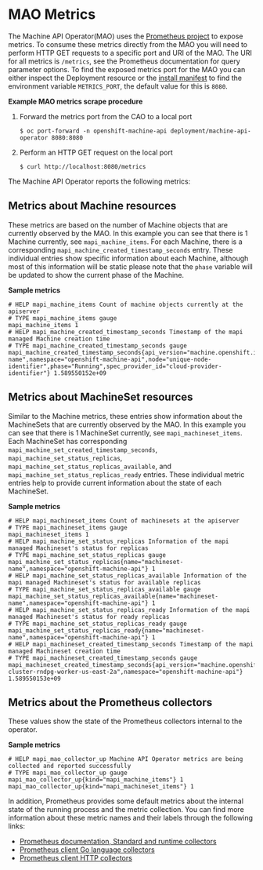 # MAO Metrics

The Machine API Operator(MAO) uses the
[Prometheus project](https://prometheus.io/) to expose metrics. To consume
these metrics directly from the MAO you will need to perform
HTTP GET requests to a specific port and URI of the MAO. The
URI for all metrics is `/metrics`, see the Prometheus documentation for query
parameter options. To find the exposed metrics port for the MAO you can either
inspect the Deployment resource or the
[install manifest](https://github.com/openshift/machine-api-operator/blob/master/install/0000_30_machine-api-operator_11_deployment.yaml)
to find the environment variable `METRICS_PORT`, the default value for this is `8080`.

**Example MAO metrics scrape procedure**
1. Forward the metrics port from the CAO to a local port
   ```
   $ oc port-forward -n openshift-machine-api deployment/machine-api-operator 8080:8080
   ```
2. Perform an HTTP GET request on the local port
   ```
   $ curl http://localhost:8080/metrics
   ```

The Machine API Operator reports the following metrics:

## Metrics about Machine resources

These metrics are based on the number of Machine objects that are currently
observed by the MAO. In this example you can see that there is 1 Machine
currently, see `mapi_machine_items`. For each Machine, there is a corresponding
`mapi_machine_created_timestamp_seconds` entry. These individual entries show
specific information about each Machine, although most of this information will
be static please note that the `phase` variable will be updated to show the
current phase of the Machine.

**Sample metrics**
```
# HELP mapi_machine_items Count of machine objects currently at the apiserver
# TYPE mapi_machine_items gauge
mapi_machine_items 1
# HELP mapi_machine_created_timestamp_seconds Timestamp of the mapi managed Machine creation time
# TYPE mapi_machine_created_timestamp_seconds gauge
mapi_machine_created_timestamp_seconds{api_version="machine.openshift.io/v1beta1",name="machine-name",namespace="openshift-machine-api",node="unique-node-identifier",phase="Running",spec_provider_id="cloud-provider-identifier"} 1.589550152e+09
```

## Metrics about MachineSet resources

Similar to the Machine metrics, these entries show information about the
MachineSets that are currently observed by the MAO. In this example you can
see that there is 1 MachineSet currently, see `mapi_machineset_items`. Each
MachineSet has corresponding `mapi_machine_set_created_timestamp_seconds`,
`mapi_machine_set_status_replicas`, `mapi_machine_set_status_replicas_available`,
and `mapi_machine_set_status_replicas_ready` entries. These individual metric
entries help to provide current information about the state of each MachineSet.

**Sample metrics**
```
# HELP mapi_machineset_items Count of machinesets at the apiserver
# TYPE mapi_machineset_items gauge
mapi_machineset_items 1
# HELP mapi_machine_set_status_replicas Information of the mapi managed Machineset's status for replicas
# TYPE mapi_machine_set_status_replicas gauge
mapi_machine_set_status_replicas{name="machineset-name",namespace="openshift-machine-api"} 1
# HELP mapi_machine_set_status_replicas_available Information of the mapi managed Machineset's status for available replicas
# TYPE mapi_machine_set_status_replicas_available gauge
mapi_machine_set_status_replicas_available{name="machineset-name",namespace="openshift-machine-api"} 1
# HELP mapi_machine_set_status_replicas_ready Information of the mapi managed Machineset's status for ready replicas
# TYPE mapi_machine_set_status_replicas_ready gauge
mapi_machine_set_status_replicas_ready{name="machineset-name",namespace="openshift-machine-api"} 1
# HELP mapi_machineset_created_timestamp_seconds Timestamp of the mapi managed Machineset creation time
# TYPE mapi_machineset_created_timestamp_seconds gauge
mapi_machineset_created_timestamp_seconds{api_version="machine.openshift.io/v1beta1",name="ocp-cluster-rndpg-worker-us-east-2a",namespace="openshift-machine-api"} 1.589550153e+09
```

## Metrics about the Prometheus collectors

These values show the state of the Prometheus collectors internal to the
operator.

**Sample metrics**
```
# HELP mapi_mao_collector_up Machine API Operator metrics are being collected and reported successfully
# TYPE mapi_mao_collector_up gauge
mapi_mao_collector_up{kind="mapi_machine_items"} 1
mapi_mao_collector_up{kind="mapi_machineset_items"} 1
```

In addition, Prometheus provides some default metrics about the internal state
of the running process and the metric collection. You can find more information
about these metric names and their labels through the following links:

* [Prometheus documentation, Standard and runtime collectors](https://prometheus.io/docs/instrumenting/writing_clientlibs/#standard-and-runtime-collectors)
* [Prometheus client Go language collectors](https://github.com/prometheus/client_golang/blob/master/prometheus/go_collector.go)
* [Prometheus client HTTP collectors](https://github.com/prometheus/client_golang/blob/master/prometheus/promhttp/http.go)
